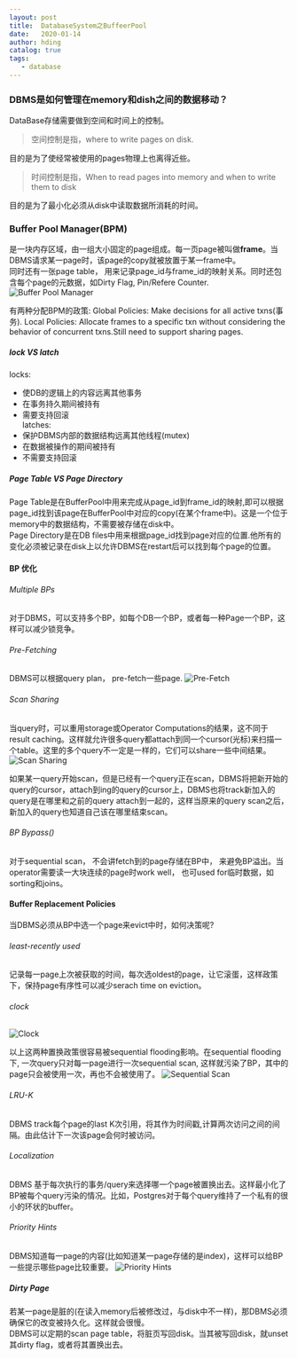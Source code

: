 ```yaml
---
layout: post
title:  DatabaseSystem之BuffeerPool
date:   2020-01-14
author: hding
catalog: true
tags:
   - database
---
```

### DBMS是如何管理在memory和dish之间的数据移动？
DataBase存储需要做到空间和时间上的控制。

> 空间控制是指，where to write pages on disk.   

目的是为了使经常被使用的pages物理上也离得近些。

> 时间控制是指，When to read pages into memory and when to write them to disk

目的是为了最小化必须从disk中读取数据所消耗的时间。

### Buffer Pool Manager(BPM)
是一块内存区域，由一组大小固定的page组成。每一页page被叫做**frame**。当DBMS请求某一page时，该page的copy就被放置于某一frame中。  
同时还有一张page table， 用来记录page_id与frame_id的映射关系。同时还包含每个page的元数据，如Dirty Flag, Pin/Refere Counter.  
![Buffer Pool Manager](/img/BufferPoolManager.jpeg)

有两种分配BPM的政策:
Global Policies: Make decisions for all active txns(事务). 
Local Policies: Allocate frames to a specific txn without considering the behavior of concurrent txns.Still need to support sharing pages.


##### lock VS latch
locks:
- 使DB的逻辑上的内容远离其他事务
- 在事务持久期间被持有
- 需要支持回滚  
latches:
- 保护DBMS内部的数据结构远离其他线程(mutex)
- 在数据被操作的期间被持有
- 不需要支持回滚

##### Page Table VS Page Directory  
Page Table是在BufferPool中用来完成从page_id到frame_id的映射,即可以根据page_id找到该page在BufferPool中对应的copy(在某个frame中)。这是一个位于memory中的数据结构，不需要被存储在disk中。  
Page Directory是在DB files中用来根据page_id找到page对应的位置.他所有的变化必须被记录在disk上以允许DBMS在restart后可以找到每个page的位置。


#### BP 优化
###### Multiple BPs
对于DBMS，可以支持多个BP，如每个DB一个BP，或者每一种Page一个BP，这样可以减少锁竞争。

###### Pre-Fetching
DBMS可以根据query plan， pre-fetch一些page.
![Pre-Fetch](/img/PreFetch.jpeg)

###### Scan Sharing
当query时，可以重用storage或Operator Computations的结果，这不同于result caching。这样就允许很多query都attach到同一个cursor(光标)来扫描一个table。这里的多个query不一定是一样的，它们可以share一些中间结果。
![Scan Sharing](/img/ScanShare.jpeg)

如果某一query开始scan，但是已经有一个query正在scan，DBMS将把新开始的query的cursor，attach到ing的query的cursor上，DBMS也将track新加入的query是在哪里和之前的query attach到一起的，这样当原来的query scan之后，新加入的query也知道自己该在哪里结束scan。

###### BP Bypass()
对于sequential scan， 不会讲fetch到的page存储在BP中， 来避免BP溢出。当operator需要读一大块连续的page时work well， 也可used for临时数据，如sorting和joins。


#### Buffer Replacement Policies
当DBMS必须从BP中选一个page来evict中时，如何决策呢?  

###### least-recently used
记录每一page上次被获取的时间，每次选oldest的page，让它滚蛋，这样政策下，保持page有序性可以减少serach time on eviction。

###### clock
![Clock](/img/Clock.jpeg)

以上这两种置换政策很容易被sequential flooding影响。在sequential flooding下, 一次query只对每一page进行一次sequential scan, 这样就污染了BP，其中的page只会被使用一次，再也不会被使用了。
![Sequential Scan](/img/SequentialScan.jpeg)


###### LRU-K
DBMS track每个page的last K次引用，将其作为时间戳,计算两次访问之间的间隔。由此估计下一次该page会何时被访问。

###### Localization
DBMS 基于每次执行的事务/query来选择哪一个page被置换出去。这样最小化了BP被每个query污染的情况。比如，Postgres对于每个query维持了一个私有的很小的环状的buffer。


###### Priority Hints
DBMS知道每一page的内容(比如知道某一page存储的是index)，这样可以给BP一些提示哪些page比较重要。
![Priority Hints](PriorityHints.jpeg)


##### Dirty Page
若某一page是脏的(在读入memory后被修改过，与disk中不一样)，那DBMS必须确保它的改变被持久化。这样就会很慢。  
DBMS可以定期的scan page table，将脏页写回disk。当其被写回disk，就unset其dirty flag，或者将其置换出去。 







  











	













































